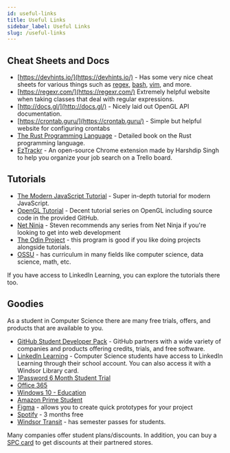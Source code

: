 ```yaml
---
id: useful-links
title: Useful Links
sidebar_label: Useful Links
slug: /useful-links
---
```


## Cheat Sheets and Docs

-   [https://devhints.io/](https://devhints.io/) - Has some very nice cheat sheets for various things such as [regex](https://devhints.io/regexp), [bash](https://devhints.io/bash), [vim](https://devhints.io/vim), and more.
-   [https://regexr.com/](https://regexr.com/) Extremely helpful website when taking classes that deal with regular expressions.
-   [http://docs.gl/](http://docs.gl/) - Nicely laid out OpenGL API documentation.
-   [https://crontab.guru/](https://crontab.guru/) - Simple but helpful website for configuring crontabs
-   [The Rust Programming Language](https://doc.rust-lang.org/book/) - Detailed book on the Rust programming language.
-   [EzTrackr](https://chrome.google.com/webstore/detail/eztrackr/kdpbamlhffmfbgglmaedhopenkpgkfdg) - An open-source Chrome extension made by Harshdip Singh to help you organize your job search on a Trello board.

## Tutorials

-   [The Modern JavaScript Tutorial](https://javascript.info/) - Super in-depth tutorial for modern JavaScript.
-   [OpenGL Tutorial](http://www.opengl-tutorial.org/) - Decent tutorial series on OpenGL including source code in the provided GitHub.
-   [Net Ninja](https://www.youtube.com/channel/UCW5YeuERMmlnqo4oq8vwUpg) - Steven recommends any series from Net Ninja if you're looking to get into web development
-   [The Odin Project](https://www.theodinproject.com/) - this program is good if you like doing projects alongside tutorials.
-   [OSSU](https://github.com/ossu) - has curriculum in many fields like computer science, data science, math, etc.

If you have access to LinkedIn Learning, you can explore the tutorials there too.

## Goodies

As a student in Computer Science there are many free trials, offers, and products that are available to you.

-   [GitHub Student Developer Pack](https://education.github.com/pack) - GitHub partners with a wide variety of companies and products offering credits, trials, and free software.
-   [LinkedIn Learning](https://www.linkedin.com/learning/) - Computer Science students have access to LinkedIn Learning through their school account. You can also access it with a Windsor Library card.
-   [1Password 6 Month Student Trial](https://www.studentappcentre.com/discounts/1password)
-   [Office 365](https://www.microsoft.com/en-ca/education/products/office)
-   [Windows 10 - Education](https://www.uwindsor.ca/itservices/getting-started-students)
-   [Amazon Prime Student](https://www.amazon.com/amazonprime?_encoding=UTF8&%2AVersion%2A=1&%2Aentries%2A=0&planOptimizationId=WLPStudentMonthlyEligiblePlans&primeCampaignId=studentWlpPrimeRedir&ref_=st_wlp_pr_redir)
-   [Figma](https://www.figma.com/education/) - allows you to create quick prototypes for your project
-   [Spotify](https://www.spotify.com/ca-en/student/) - 3 months free
-   [Windsor Transit](https://www.citywindsor.ca/residents/transitwindsor/Fares/Pages/Fares.aspx) - has semester passes for students.

Many companies offer student plans/discounts. In addition, you can buy a [SPC card](https://www.spccard.ca/landing) to get discounts at their partnered stores.
